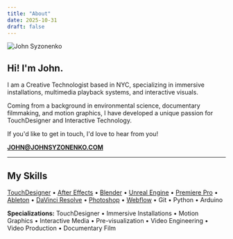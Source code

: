 ```yaml
---
title: "About"
date: 2025-10-31
draft: false
---
```


![John Syzonenko](/images/about/john-photo.png)

## Hi! I'm John.

I am a Creative Technologist based in NYC, specializing in immersive installations, multimedia playback systems, and interactive visuals.

Coming from a background in environmental science, documentary filmmaking, and motion graphics, I have developed a unique passion for TouchDesigner and Interactive Technology.

If you'd like to get in touch, I'd love to hear from you!

**JOHN@JOHNSYZONENKO.COM**

---

## My Skills

[TouchDesigner](https://derivative.ca/) • [After Effects](https://www.adobe.com/products/aftereffects.html) • [Blender](https://www.blender.org/) • [Unreal Engine](https://www.unrealengine.com/) • [Premiere Pro](https://www.adobe.com/products/premiere.html) • [Ableton](https://www.ableton.com/) • [DaVinci Resolve](https://www.blackmagicdesign.com/products/davinciresolve) • [Photoshop](https://www.adobe.com/products/photoshop.html) • [Webflow](https://webflow.com/) • Git • Python • Arduino

**Specializations:** TouchDesigner • Immersive Installations • Motion Graphics • Interactive Media • Pre-visualization • Video Engineering • Video Production • Documentary Film 